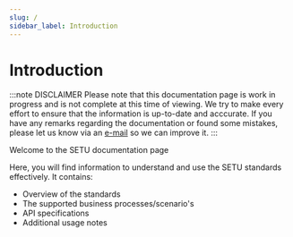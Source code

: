```yaml
---
slug: /
sidebar_label: Introduction
---
```


# Introduction

:::note DISCLAIMER
Please note that this documentation page is work in progress and is not complete at this time of viewing. We try to make every effort to ensure that the information is up-to-date and acccurate. If you have any remarks regarding the documentation or found some mistakes, please let us know via an [e-mail](mailto:helpdesk@setu.nl) so we can improve it.
:::

Welcome to the SETU documentation page

Here, you will find information to understand and use the SETU standards effectively. It contains:
* Overview of the standards
* The supported business processes/scenario's
* API specifications
* Additional usage notes
